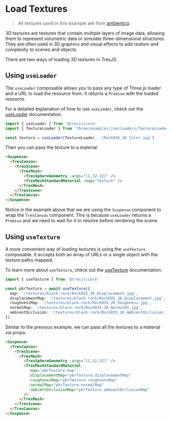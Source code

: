 # Load Textures

> All textures used in this example are from [ambientcg](https://ambientcg.com/).

3D textures are textures that contain multiple layers of image data, allowing them to represent volumetric data or simulate three-dimensional structures. They are often used in 3D graphics and visual effects to add realism and complexity to scenes and objects.

<StackBlitzEmbed projectId="tresjs-load-textures" />

There are two ways of loading 3D textures in TresJS:

## Using `useLoader`

The `useLoader` composable allows you to pass any type of Three.js loader and a URL to load the resource from. It returns a `Promise` with the loaded resource.

For a detailed explanation of how to use `useLoader`, check out the [useLoader](/composables/use-loader) documentation.

```ts
import { useLoader } from '@tresjs/core'
import { TextureLoader } from 'three/examples/jsm/loaders/TextureLoader'

const texture = useLoader(TextureLoader, '/Rock035_2K_Color.jpg')
```

Then you can pass the texture to a material:

```html
<Suspense>
  <TresCanvas>
    <TresScene>
      <TresMesh>
        <TresSphereGeometry :args="[1,32,32]" />
        <TresMeshStandardMaterial :map="texture" />
      </TresMesh>
    </TresScene>
  </TresCanvas>
</Suspense>
```

Notice in the example above that we are using the `Suspense` component to wrap the `TresCanvas` component. This is because `useLoader` returns a `Promise` and we need to wait for it to resolve before rendering the scene.

## Using `useTexture`

A more convenient way of loading textures is using the `useTexture` composable. It accepts both an array of URLs or a single object with the texture paths mapped.

To learn more about `useTexture`, check out the [useTexture](/composables/use-texture) documentation.

```ts
import { useTexture } from '@tresjs/core'

const pbrTexture = await useTexture({
  map: '/textures/black-rock/Rock035_2K_Displacement.jpg',
  displacementMap: '/textures/black-rock/Rock035_2K_Displacement.jpg',
  roughnessMap: '/textures/black-rock/Rock035_2K_Roughness.jpg',
  normalMap: '/textures/black-rock/Rock035_2K_NormalDX.jpg',
  ambientOcclusion: '/textures/black-rock/Rock035_2K_AmbientOcclusion.jpg',
})
```

Similar to the previous example, we can pass all the textures to a material via props:

```html
<Suspense>
  <TresCanvas>
    <TresScene>
      <TresMesh>
        <TresSphereGeometry :args="[1,32,32]" />
        <TresMeshStandardMaterial
          :map="pbrTexture.map"
          :displacementMap="pbrTexture.displacementMap"
          :roughnessMap="pbrTexture.roughnessMap"
          :normalMap="pbrTexture.normalMap"
          :ambientOcclusionMap="pbrTexture.ambientOcclusionMap"
        />
      </TresMesh>
    </TresScene>
  </TresCanvas>
</Suspense>
```
